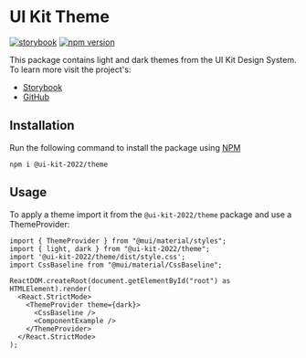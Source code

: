 # UI Kit Theme

[![storybook](https://shields.io/badge/storybook-white?logo=storybook&style=flat)](https://adaptiveconsulting.github.io/ui-kit-2022/)
[![npm version](https://img.shields.io/npm/v/@ui-kit-2022/theme.svg?label=@ui-kit-2022/theme)](https://www.npmjs.com/package/@ui-kit-2022/theme)

This package contains light and dark themes from the UI Kit Design System. To learn more visit the project's:

- [Storybook](https://adaptiveconsulting.github.io/ui-kit-2022/)
- [GitHub](https://github.com/AdaptiveConsulting/ui-kit-2022)

## Installation

Run the following command to install the package using [NPM](https://www.npmjs.com/)

```
npm i @ui-kit-2022/theme
```

## Usage

To apply a theme import it from the `@ui-kit-2022/theme` package and use a ThemeProvider:

```
import { ThemeProvider } from "@mui/material/styles";
import { light, dark } from "@ui-kit-2022/theme";
import '@ui-kit-2022/theme/dist/style.css';
import CssBaseline from "@mui/material/CssBaseline";

ReactDOM.createRoot(document.getElementById("root") as HTMLElement).render(
  <React.StrictMode>
    <ThemeProvider theme={dark}>
      <CssBaseline />
      <ComponentExample />
    </ThemeProvider>
  </React.StrictMode>
);
```
